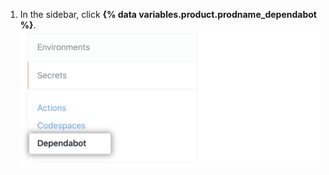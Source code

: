 1. In the sidebar, click **{% data variables.product.prodname_dependabot %}**.
   ![{% data variables.product.prodname_dependabot %} secrets sidebar option](/assets/images/help/dependabot/dependabot-secrets.png)
